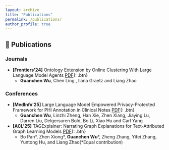 ```yaml
---
layout: archive
title: "Publications"
permalink: /publications/
author_profile: true
---
```


## 📖 **Publications**

### **Journals**
- **[Frontiers'24]** Ontology Extension by Online Clustering With Large Language Model Agents [PDF](){: .btn} 
  + **Guanchen Wu**, Chen Ling , Ilana Graetz and Liang Zhao

### **Conferences**
- **[MedInfo'25]** Large Language Model Empowered Privacy-Protected Framework for PHI Annotation in Clinical Notes [PDF](){: .btn} 
  + **Guanchen Wu**, Linzhi Zheng, Han Xie, Zhen Xiang, Jiaying Lu, Darren Liu, Delgersuren Bold, Bo Li, Xiao Hu and Carl Yang
- **[ACL'25]** TAGExplainer: Narrating Graph Explanations for Text-Attributed Graph Learning Models [PDF](){: .btn}
  + Bo Pan*, Zhen Xiong*, **Guanchen Wu***, Zheng Zhang, Yifei Zhang, Yuntong Hu, and Liang Zhao(*Equal contribution)




